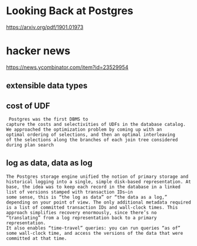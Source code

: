
# Looking Back at Postgres

https://arxiv.org/pdf/1901.01973

# hacker news

https://news.ycombinator.com/item?id=23529954

## extensible data types

##  cost of UDF

```
 Postgres was the first DBMS to
capture the costs and selectivities of UDFs in the database catalog.
We approached the optimization problem by coming up with an
optimal ordering of selections, and then an optimal interleaving
of the selections along the branches of each join tree considered
during plan search
```

## log as data, data as log

```
The Postgres storage engine unified the notion of primary storage and historical logging into a single, simple disk-based representation. At base, the idea was to keep each record in the database in a linked list of versions stamped with transaction IDs—in
some sense, this is “the log as data” or “the data as a log,” depending on your point of view. The only additional metadata required
is a list of committed transaction IDs and wall-clock times. This
approach simplifies recovery enormously, since there’s no “translating” from a log representation back to a primary representation.
It also enables “time-travel” queries: you can run queries “as of”
some wall-clock time, and access the versions of the data that were
committed at that time.
```

